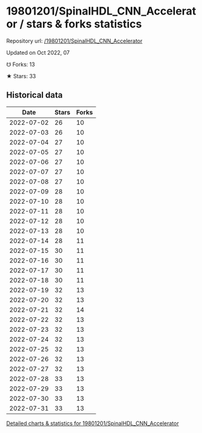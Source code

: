 # 19801201/SpinalHDL_CNN_Accelerator / stars & forks statistics

Repository url: [/19801201/SpinalHDL_CNN_Accelerator](https://github.com/19801201/SpinalHDL_CNN_Accelerator)

Updated on Oct 2022, 07

☋ Forks: 13

★ Stars: 33

## Historical data
| Date | Stars | Forks |
|------|-------|-------|
| 2022-07-02 | 26 | 10 | 
| 2022-07-03 | 26 | 10 | 
| 2022-07-04 | 27 | 10 | 
| 2022-07-05 | 27 | 10 | 
| 2022-07-06 | 27 | 10 | 
| 2022-07-07 | 27 | 10 | 
| 2022-07-08 | 27 | 10 | 
| 2022-07-09 | 28 | 10 | 
| 2022-07-10 | 28 | 10 | 
| 2022-07-11 | 28 | 10 | 
| 2022-07-12 | 28 | 10 | 
| 2022-07-13 | 28 | 10 | 
| 2022-07-14 | 28 | 11 | 
| 2022-07-15 | 30 | 11 | 
| 2022-07-16 | 30 | 11 | 
| 2022-07-17 | 30 | 11 | 
| 2022-07-18 | 30 | 11 | 
| 2022-07-19 | 32 | 13 | 
| 2022-07-20 | 32 | 13 | 
| 2022-07-21 | 32 | 14 | 
| 2022-07-22 | 32 | 13 | 
| 2022-07-23 | 32 | 13 | 
| 2022-07-24 | 32 | 13 | 
| 2022-07-25 | 32 | 13 | 
| 2022-07-26 | 32 | 13 | 
| 2022-07-27 | 32 | 13 | 
| 2022-07-28 | 33 | 13 | 
| 2022-07-29 | 33 | 13 | 
| 2022-07-30 | 33 | 13 | 
| 2022-07-31 | 33 | 13 | 


[Detailed charts & statistics for 19801201/SpinalHDL_CNN_Accelerator](https://reviewgithub.com/rep/19801201/SpinalHDL_CNN_Accelerator)
